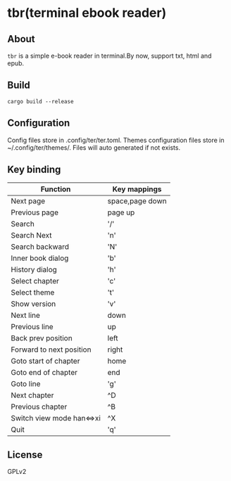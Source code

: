 # tbr(terminal ebook reader)

## About

`tbr` is a simple e-book reader in terminal.By now, support txt, html and epub.

## Build

    cargo build --release

## Configuration

Config files store in .config/ter/ter.toml. Themes configuration files store in ~/.config/ter/themes/. Files will auto
generated if not exists.

## Key binding

| Function                  | Key mappings    |
|---------------------------|-----------------|
| Next page                 | space,page down |
| Previous page             | page up         |
| Search                    | '/'             |
| Search Next               | 'n'             |
| Search backward           | 'N'             |
| Inner book dialog         | 'b'             |
| History dialog            | 'h'             |
| Select chapter            | 'c'             |
| Select theme              | 't'             |
| Show version              | 'v'             |
| Next line                 | down            |
| Previous line             | up              |
| Back prev position        | left            |
| Forward to next position  | right           |
| Goto start of chapter     | home            |
| Goto end of chapter       | end             |
| Goto line                 | 'g'             |
| Next chapter              | ^D              |
| Previous chapter          | ^B              |
| Switch view mode han<=>xi | ^X              |
| Quit                      | 'q'             |

## License

GPLv2

